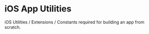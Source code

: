 # iOS App Utilities
iOS Utilities / Extensions / Constants required for building an app from scratch.

